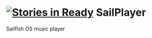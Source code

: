 [![Stories in Ready](https://badge.waffle.io/i4004/SailPlayer.png?label=ready&title=Ready)](https://waffle.io/i4004/SailPlayer)
SailPlayer
==========

Sailfish OS music player
